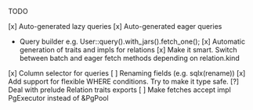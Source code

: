 TODO

[x] Auto-generated lazy queries
[x] Auto-generated eager queries

- Query builder e.g. User::query().with_jars().fetch_one();
  [x] Automatic generation of traits and impls for relations
  [x] Make it smart. Switch between batch and eager fetch methods depending on relation.kind

[x] Column selector for queries
[ ] Renaming fields (e.g. sqlx(rename))
[x] Add support for flexible WHERE conditions. Try to make it type safe.
[?] Deal with prelude Relation traits exports
[ ] Make fetches accept impl PgExecutor instead of &PgPool

